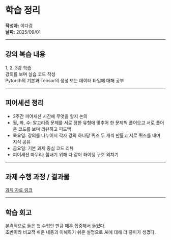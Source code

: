 # 학습 정리

**작성자:** 이다검  
**날짜:** 2025/09/01

---

## 강의 복습 내용
1, 2, 3강 학습  
강의를 보며 실습 코드 작성  
Pytorch의 기본과 Tensor의 생성 또는 데이터 타입에 대해 공부  

---

## 피어세션 정리
- 3주간 피어세션 시간에 무엇을 할지 논의  
- 월, 화, 수: 알고리즘 문제를 서로 정한 유형에 맞추어 한 문제씩 풀어오고 서로 풀어온 코드를 보며 리뷰하고 피드백
- 목요일: 강의를 나누어서 각자 강의 하나당 퀴즈 두 개씩 만들고 서로 퀴즈를 내며 지식 공유
- 금요일: 기본 과제 중심 코드 리뷰
- 피어세션 마무리: 힘내기 위해 다 같이 화이팅 구호 외치기  

---

## 과제 수행 과정 / 결과물
[과제 자료 링크](https://drive.google.com/drive/folders/1OrEbScw8p4I5r243wSocPSL2Q9RtAsyW?usp=sharing)  

---

## 학습 회고
본격적으로 들은 첫 수업인 만큼 매우 집중해서 들었다.  
초반이라 비교적 쉬운 내용과 이해하기 쉬운 설명으로 AI에 대해 더 흥미가 생겼다.
